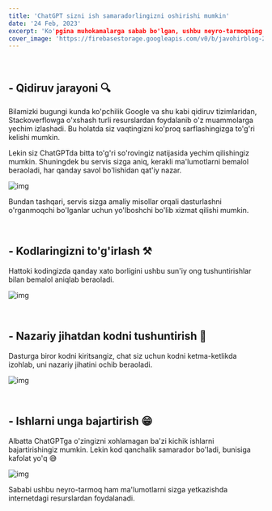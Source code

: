 ```yaml
---
title: 'ChatGPT sizni ish samaradorlingizni oshirishi mumkin'
date: '24 Feb, 2023'
excerpt: 'Ko'pgina muhokamalarga sabab bo'lgan, ushbu neyro-tarmoqning foydali jihatlari..'
cover_image: 'https://firebasestorage.googleapis.com/v0/b/javohirblog-27519.appspot.com/o/openai-min.png?alt=media&token=32763e3f-90d6-48f3-ad31-8c13339fc679'
---
```


&nbsp;

## - Qidiruv jarayoni 🔍

Bilamizki bugungi kunda ko'pchilik Google va shu kabi qidiruv tizimlaridan, Stackoverflowga o'xshash turli resurslardan foydalanib o'z muammolarga yechim izlashadi. Bu holatda siz vaqtingizni ko'proq sarflashingizga to'g'ri kelishi mumkin.

Lekin siz ChatGPTda bitta to'g'ri so'rovingiz natijasida yechim qilishingiz mumkin. Shuningdek bu servis sizga aniq, kerakli ma'lumotlarni bemalol beraoladi, har qanday savol bo'lishidan qat'iy nazar.

![img](https://fin.co.id/upload/43244663f6be3b1179f79fc59a61681f.jpg)

Bundan tashqari, servis sizga amaliy misollar orqali dasturlashni o'rganmoqchi bo'lganlar uchun yo'lboshchi bo'lib xizmat qilishi mumkin.

&nbsp;

## - Kodlaringizni to'g'irlash ⚒️

Hattoki kodingizda qanday xato borligini ushbu sun'iy ong tushuntirishlar bilan bemalol aniqlab beraoladi.

![img](https://firebasestorage.googleapis.com/v0/b/javohirblog-27519.appspot.com/o/bandicam%202023-02-24%2015-01-11-043.gif?alt=media&token=f5d0c305-ea24-4918-b599-64a0bc0afe62)

&nbsp;

## - Nazariy jihatdan kodni tushuntirish 📖

Dasturga biror kodni kiritsangiz, chat siz uchun kodni ketma-ketlikda izohlab, uni nazariy jihatini ochib beraoladi.

![img](https://firebasestorage.googleapis.com/v0/b/javohirblog-27519.appspot.com/o/bandicam%202023-02-24%2014-12-42-012%20(online-video-cutter.com).gif?alt=media&token=4d69cf79-a07f-42b7-843d-e321fff66aef)


&nbsp;

## - Ishlarni unga bajartirish 😁

Albatta ChatGPTga o'zingizni xohlamagan ba'zi kichik ishlarni bajartirishingiz mumkin. Lekin kod qanchalik samarador bo'ladi, bunisiga kafolat yo'q 😅

![img](https://static01.nyt.com/images/2020/11/24/science/24SCI-AICOVER/24SCI-AICOVER-threeByTwoSmallAt2X-v3.gif)

Sababi ushbu neyro-tarmoq ham ma'lumotlarni sizga yetkazishda internetdagi resurslardan foydalanadi. 